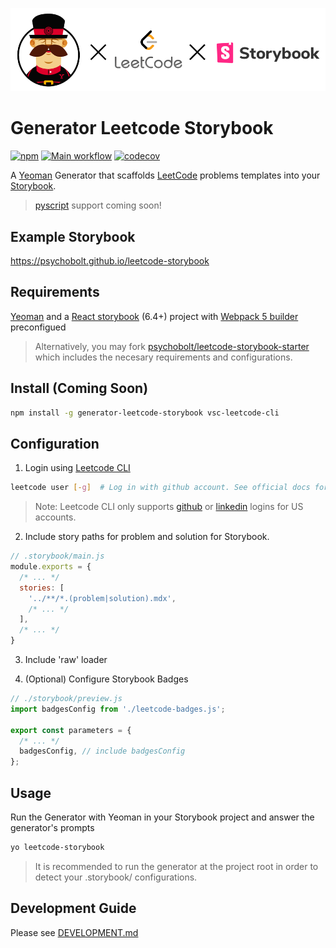 ![main_logo](https://raw.githubusercontent.com/psychobolt/generator-leetcode-storybook/master/logo.png)

# Generator Leetcode Storybook

[![npm](https://img.shields.io/npm/v/generator-leetcode-storybook.svg)](https://www.npmjs.com/package/generator-leetcode-storybook)
[![Main workflow](https://github.com/psychobolt/generator-leetcode-storybook/actions/workflows/main.yml/badge.svg)](https://github.com/psychobolt/generator-leetcode-storybook/actions/workflows/main.yml)
[![codecov](https://codecov.io/gh/psychobolt/generator-leetcode-storybook/branch/main/graph/badge.svg)](https://codecov.io/gh/psychobolt/generator-leetcode-storybook/tree/main/src)

A [Yeoman](https://yeoman.io/) Generator that scaffolds [LeetCode](https://leetcode.com/) problems templates into your [Storybook](https://storybook.js.org/). 
> [pyscript](https://www.anaconda.com/blog/pyscript-python-in-the-browser) support coming soon!

## Example Storybook

https://psychobolt.github.io/leetcode-storybook

## Requirements

[Yeoman](https://yeoman.io/learning/index.html) and a [React storybook](https://storybook.js.org/docs/react/get-started/install) (6.4+) project with [Webpack 5 builder](https://www.npmjs.com/package/@storybook/builder-webpack5) preconfigued


> Alternatively, you may fork [psychobolt/leetcode-storybook-starter](https://github.com/psychobolt/leetcode-storybook-starter) which includes the necesary requirements and configurations.

## Install (Coming Soon)

```sh
npm install -g generator-leetcode-storybook vsc-leetcode-cli
```

## Configuration

1. Login using [Leetcode CLI](https://www.npmjs.com/package/vsc-leetcode-cli)

```sh
leetcode user [-g]  # Log in with github account. See official docs for user login options.
```

> Note: Leetcode CLI only supports [github](https://github.com/) or [linkedin](https://www.linkedin.com) logins for US accounts.

2. Include story paths for problem and solution for Storybook.

```js
// .storybook/main.js
module.exports = {
  /* ... */
  stories: [
    '../**/*.(problem|solution).mdx',
    /* ... */
  ],
  /* ... */
}
```

3. Include 'raw' loader 

4. (Optional) Configure Storybook Badges

```js
// ./storybook/preview.js
import badgesConfig from './leetcode-badges.js';

export const parameters = {
  /* ... */
  badgesConfig, // include badgesConfig
};
```

## Usage

Run the Generator with Yeoman in your Storybook project and answer the generator's prompts

```sh
yo leetcode-storybook
``` 

> It is recommended to run the generator at the project root in order to detect your .storybook/ configurations.

## Development Guide

Please see [DEVELOPMENT.md](DEVELOPMENT.md)

